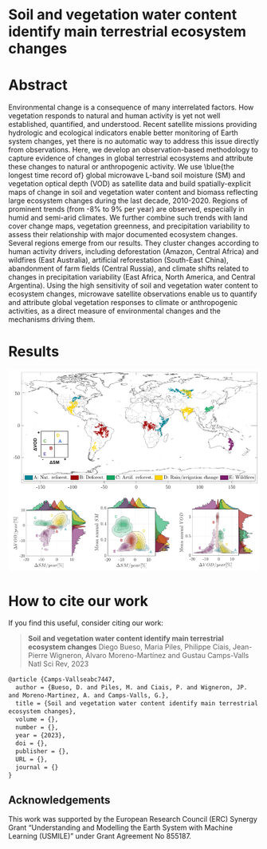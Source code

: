 # Soil and vegetation water content identify main terrestrial ecosystem changes

# Abstract

Environmental change is a consequence of many interrelated factors. How vegetation responds to natural and human activity is yet not well established, quantified, and understood. Recent satellite missions providing hydrologic and ecological indicators enable better monitoring of Earth system changes, yet there is no automatic way to address this issue directly from observations. Here, we develop an observation-based methodology to capture evidence of changes in global terrestrial ecosystems and attribute these changes to natural or anthropogenic activity. We use \blue{the longest time record of} global microwave L-band soil moisture (SM) and vegetation optical depth (VOD) as satellite data and build spatially-explicit maps of change in soil and vegetation water content and biomass reflecting large ecosystem changes during the last decade, 2010-2020. Regions of prominent trends (from -8% to 9% per year) are observed, especially in humid and semi-arid climates. We further combine such trends with land cover change maps, vegetation greenness, and precipitation variability to assess their relationship with major documented ecosystem changes. Several regions emerge from our results. They cluster changes according to human activity drivers, including deforestation (Amazon, Central Africa) and wildfires (East Australia), artificial reforestation (South-East China), abandonment of farm fields (Central Russia), and climate shifts related to changes in precipitation variability (East Africa, North America, and Central Argentina). Using the high sensitivity of soil and vegetation water content to ecosystem changes, microwave satellite observations enable us to quantify and attribute global vegetation responses to climate or anthropogenic activities, as a direct measure of environmental changes and the mechanisms driving them.

# Results

![image](smvodtrends.png)

# How to cite our work

If you find this useful, consider citing our work:

><b>Soil and vegetation water content identify main terrestrial ecosystem changes</b>
Diego Bueso, Maria Piles, Philippe Ciais, Jean-Pierre Wigneron, Álvaro Moreno-Martínez and Gustau Camps-Valls
Natl Sci Rev, 2023

```
@article {Camps-Vallseabc7447,
  author = {Bueso, D. and Piles, M. and Ciais, P. and Wigneron, JP. and Moreno-Martinez, A. and Camps-Valls, G.},
  title = {Soil and vegetation water content identify main terrestrial ecosystem changes},
  volume = {},
  number = {},
  year = {2023},
  doi = {},
  publisher = {},
  URL = {},
  journal = {}
}
```
## Acknowledgements
This work was supported by the European Research Council (ERC) Synergy Grant “Understanding and Modelling the Earth System with Machine Learning (USMILE)” under Grant Agreement No 855187.
